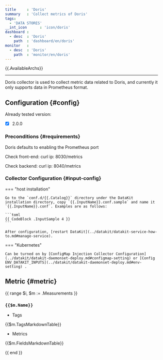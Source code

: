```yaml
---
title     : 'Doris'
summary   : 'Collect metrics of Doris'
tags:
  - 'DATA STORES'
__int_icon      : 'icon/doris'
dashboard :
  - desc  : 'Doris'
    path  : 'dashboard/en/doris'
monitor   :
  - desc  : 'Doris'
    path  : 'monitor/en/doris'
---
```



{{.AvailableArchs}}

---

Doris collector is used to collect metric data related to Doris, and currently it only supports data in Prometheus format.

## Configuration {#config}

Already tested version:

- [x] 2.0.0

### Preconditions {#requirements}

Doris defaults to enabling the Prometheus port

Check front-end: curl ip: 8030/metrics

Check backend: curl ip: 8040/metrics

### Collector Configuration {#input-config}

<!-- markdownlint-disable MD046 -->
=== "host installation"

    Go to the `conf.d/{{.Catalog}}` directory under the DataKit installation directory, copy `{{.InputName}}.conf.sample` and name it `{{.InputName}}.conf`. Examples are as follows:
    
    ```toml
    {{ CodeBlock .InputSample 4 }}
    ```
    
    After configuration, [restart DataKit](../datakit/datakit-service-how-to.md#manage-service).

=== "Kubernetes"

    Can be turned on by [ConfigMap Injection Collector Configuration](../datakit/datakit-daemonset-deploy.md#configmap-setting) or [Config ENV_DATAKIT_INPUTS](../datakit/datakit-daemonset-deploy.md#env-setting) .

<!-- markdownlint-enable -->

## Metric {#metric}

{{ range $i, $m := .Measurements }}

### `{{$m.Name}}`

- Tags

{{$m.TagsMarkdownTable}}

- Metrics

{{$m.FieldsMarkdownTable}}

{{ end }}

